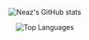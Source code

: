 <p align="center">
  <img src="https://github-readme-stats.vercel.app/api?username=nz-m&show_icons=true&theme=radical" alt="Neaz's GitHub stats" />
</p>

<p align="center">
  <img src="https://github-readme-stats.vercel.app/api/top-langs/?username=nz-m&layout=compact&theme=radical" alt="Top Languages" />
</p>
